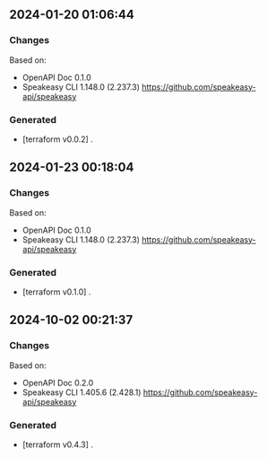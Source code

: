

## 2024-01-20 01:06:44
### Changes
Based on:
- OpenAPI Doc 0.1.0 
- Speakeasy CLI 1.148.0 (2.237.3) https://github.com/speakeasy-api/speakeasy
### Generated
- [terraform v0.0.2] .

## 2024-01-23 00:18:04
### Changes
Based on:
- OpenAPI Doc 0.1.0 
- Speakeasy CLI 1.148.0 (2.237.3) https://github.com/speakeasy-api/speakeasy
### Generated
- [terraform v0.1.0] .

## 2024-10-02 00:21:37
### Changes
Based on:
- OpenAPI Doc 0.2.0 
- Speakeasy CLI 1.405.6 (2.428.1) https://github.com/speakeasy-api/speakeasy
### Generated
- [terraform v0.4.3] .